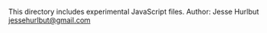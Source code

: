 This directory includes experimental JavaScript files.
Author: Jesse Hurlbut 
jessehurlbut@gmail.com